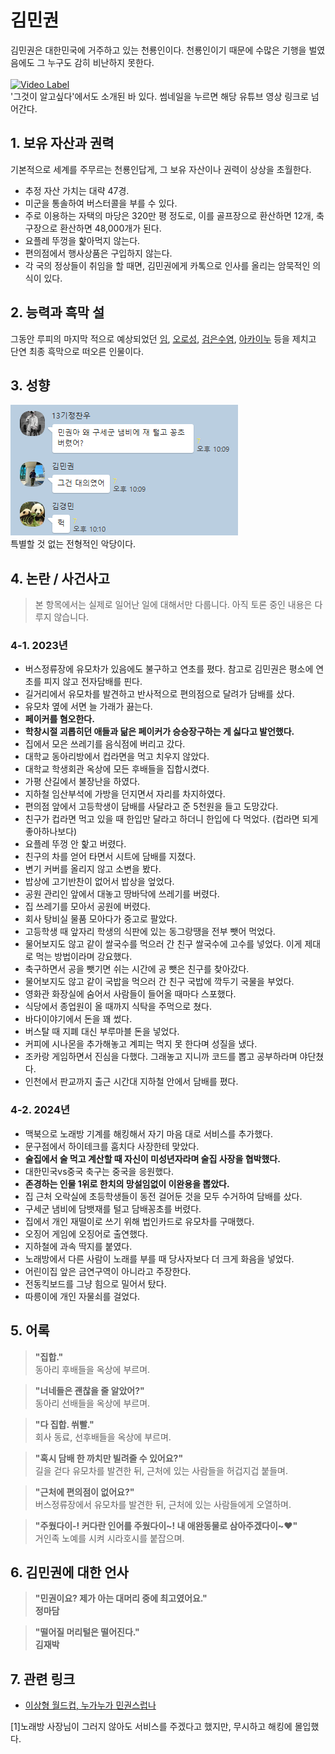 # 김민권
김민권은 대한민국에 거주하고 있는 천룡인이다. 천룡인이기 때문에 수많은 기행을 벌였음에도 그 누구도 감히 비난하지 못한다. <br/>
<br/>
[![Video Label](http://img.youtube.com/vi/smSqDedymbQ/0.jpg)](https://youtu.be/smSqDedymbQ)<br/>
'그것이 알고싶다'에서도 소개된 바 있다. 썸네일을 누르면 해당 유튜브 영상 링크로 넘어간다.

## 1. 보유 자산과 권력
기본적으로 세계를 주무르는 천룡인답게, 그 보유 자산이나 권력이 상상을 초월한다.
- 추정 자산 가치는 대략 47경.
- 미군을 통솔하여 버스터콜을 부를 수 있다.
- 주로 이용하는 자택의 마당은 320만 평 정도로, 이를 골프장으로 환산하면 12개, 축구장으로 환산하면 48,000개가 된다.
- 요플레 뚜껑을 핥아먹지 않는다.
- 편의점에서 행사상품은 구입하지 않는다.
- 각 국의 정상들이 취임을 할 때면, 김민권에게 카톡으로 인사를 올리는 암묵적인 의식이 있다.

## 2. 능력과 흑막 설
그동안 루피의 마지막 적으로 예상되었던 [임](https://namu.wiki/w/%EC%9E%84(%EC%9B%90%ED%94%BC%EC%8A%A4)), [오로성](https://namu.wiki/w/%EC%98%A4%EB%A1%9C%EC%84%B1), [검은수염](ih.md), [아카이누](ys.md) 등을 제치고 단연 최종 흑막으로 떠오른 인물이다. 

## 3. 성향
![ex_screenshot](./image/김민권-구세군-대의.png)
<br/>
특별할 것 없는 전형적인 악당이다.

## 4. 논란 / 사건사고
> 본 항목에서는 실제로 일어난 일에 대해서만 다룹니다. 아직 토론 중인 내용은 다루지 않습니다.<br/>

### 4-1. 2023년
- 버스정류장에 유모차가 있음에도 불구하고 연초를 폈다. 참고로 김민권은 평소에 연초를 피지 않고 전자담배를 핀다.
- 길거리에서 유모차를 발견하고 반사적으로 편의점으로 달려가 담배를 샀다.
- 유모차 옆에 서면 늘 가래가 끓는다.
- **페이커를 혐오한다.**
- **학창시절 괴롭히던 애들과 닮은 페이커가 승승장구하는 게 싫다고 발언했다.**
- 집에서 모은 쓰레기를 음식점에 버리고 갔다.
- 대학교 동아리방에서 컵라면을 먹고 치우지 않았다.
- 대학교 학생회관 옥상에 모든 후배들을 집합시켰다.
- 가평 산길에서 불장난을 하였다.
- 지하철 임산부석에 가방을 던지면서 자리를 차지하였다.
- 편의점 앞에서 고등학생이 담배를 사달라고 준 5천원을 들고 도망갔다.
- 친구가 컵라면 먹고 있을 때 한입만 달라고 하더니 한입에 다 먹었다. (컵라면 되게 좋아하나보다)
- 요플레 뚜껑 안 핥고 버렸다.
- 친구의 차를 얻어 타면서 시트에 담배를 지졌다.
- 변기 커버를 올리지 않고 소변을 봤다.
- 밥상에 고기반찬이 없어서 밥상을 엎었다.
- 공원 관리인 앞에서 대놓고 땅바닥에 쓰레기를 버렸다.
- 집 쓰레기를 모아서 공원에 버렸다.
- 회사 탕비실 물품 모아다가 중고로 팔았다.
- 고등학생 때 앞자리 학생의 식판에 있는 동그랑땡을 전부 뺏어 먹었다.
- 물어보지도 않고 같이 쌀국수를 먹으러 간 친구 쌀국수에 고수를 넣었다. 이게 제대로 먹는 방법이라며 강요했다.
- 축구하면서 공을 뺏기면 쉬는 시간에 공 뺏은 친구를 찾아갔다.
- 물어보지도 않고 같이 국밥을 먹으러 간 친구 국밥에 깍두기 국물을 부었다.
- 영화관 화장실에 숨어서 사람들이 들어올 때마다 스포했다.
- 식당에서 종업원이 올 때까지 식탁을 주먹으로 쳤다.
- 바다이야기에서 돈을 꽤 썼다.
- 버스탈 때 지폐 대신 부루마블 돈을 넣었다.
- 커피에 시나몬을 추가해놓고 계피는 먹지 못 한다며 성질을 냈다.
- 조카랑 게임하면서 진심을 다했다. 그래놓고 지니까 코드를 뽑고 공부하라며 야단쳤다.
- 인천에서 판교까지 출근 시간대 지하철 안에서 담배를 폈다.

### 4-2. 2024년
- 맥북으로 노래방 기계를 해킹해서 자기 마음 대로 서비스를 추가했다.
- 문구점에서 하이테크를 훔치다 사장한테 맞았다.
- **술집에서 술 먹고 계산할 때 자신이 미성년자라며 술집 사장을 협박했다.**
- 대한민국vs중국 축구는 중국을 응원했다.
- **존경하는 인물 1위로 한치의 망설임없이 이완용을 뽑았다.**
- 집 근처 오락실에 초등학생들이 동전 걸어둔 것을 모두 수거하여 담배를 샀다.
- 구세군 냄비에 담뱃재를 털고 담배꽁초를 버렸다.
- 집에서 개인 재떨이로 쓰기 위해 법인카드로 유모차를 구매했다.
- 오징어 게임에 오징어로 출연했다.
- 지하철에 과속 딱지를 붙였다.
- 노래방에서 다른 사람이 노래를 부를 때 당사자보다 더 크게 화음을 넣었다.
- 어린이집 앞은 금연구역이 아니라고 주장한다.
- 전동킥보드를 그냥 힘으로 밀어서 탔다.
- 따릉이에 개인 자물쇠를 걸었다.

## 5. 어록
> **"집합."**<br/>
> 동아리 후배들을 옥상에 부르며.<br/>

> **"너네들은 괜찮을 줄 알았어?"**<br/>
> 동아리 선배들을 옥상에 부르며.<br/>

> **"다 집합. 쒸빨."**<br/>
> 회사 동료, 선후배들을 옥상에 부르며.<br/>

> **"혹시 담배 한 까치만 빌려줄 수 있어요?"**<br/>
> 길을 걷다 유모차를 발견한 뒤, 근처에 있는 사람들을 허겁지겁 붙들며.<br/>

> **"근처에 편의점이 없어요?"**<br/>
> 버스정류장에서 유모차를 발견한 뒤, 근처에 있는 사람들에게 오열하며.<br/>

>**"주웠다이-! 커다란 인어를 주웠다이~! 내 애완동물로 삼아주겠다이~❤"**<br/>
>거인족 노예를 시켜 시라호시를 붙잡으며.

## 6. 김민권에 대한 언사
> **"민권이요? 제가 아는 대머리 중에 최고였어요."<br/>
> 정마담**<br/>

> **"떨어질 머리털은 떨어진다."<br/>
> 김재박**

## 7. 관련 링크
- [이상형 월드컵, 누가누가 민권스럽나](https://www.piku.co.kr/w/16INpn)

<footer>
  <p id="#footnote001">[1]노래방 사장님이 그러지 않아도 서비스를 주겠다고 했지만, 무시하고 해킹에 몰입했다.</p>
</footer>
